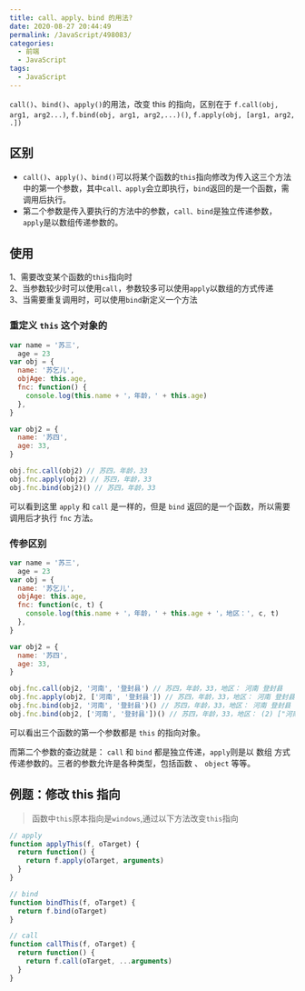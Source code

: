 ```yaml
---
title: call、apply、bind 的用法?
date: 2020-08-27 20:44:49
permalink: /JavaScript/498083/
categories:
  - 前端
  - JavaScript
tags:
  - JavaScript
---
```


`call()`、`bind()`、`apply()`的用法，改变 this 的指向，区别在于
`f.call(obj, arg1, arg2...)`,
`f.bind(obj, arg1, arg2,...)()`,
`f.apply(obj, [arg1, arg2, .])`

<!-- more -->

## 区别

- `call()`、`apply()`、`bind()`可以将某个函数的`this`指向修改为传入这三个方法中的第一个参数，其中`call、apply`会立即执行，`bind`返回的是一个函数，需调用后执行。
- 第二个参数是传入要执行的方法中的参数，`call、bind`是独立传递参数，`apply`是以数组传递参数的。

## 使用

1、需要改变某个函数的`this`指向时  
2、当参数较少时可以使用`call`，参数较多可以使用`apply`以数组的方式传递  
3、当需要重复调用时，可以使用`bind`新定义一个方法

### 重定义 `this` 这个对象的

```javascript
var name = '苏三',
  age = 23
var obj = {
  name: '苏乞儿',
  objAge: this.age,
  fnc: function() {
    console.log(this.name + '，年龄，' + this.age)
  },
}

var obj2 = {
  name: '苏四',
  age: 33,
}

obj.fnc.call(obj2) // 苏四，年龄，33
obj.fnc.apply(obj2) // 苏四，年龄，33
obj.fnc.bind(obj2)() // 苏四，年龄，33
```

可以看到这里 `apply` 和 `call` 是一样的，但是 `bind` 返回的是一个函数，所以需要调用后才执行 `fnc` 方法。

### 传参区别

```javascript
var name = '苏三',
  age = 23
var obj = {
  name: '苏乞儿',
  objAge: this.age,
  fnc: function(c, t) {
    console.log(this.name + '，年龄，' + this.age + '，地区：', c, t)
  },
}

var obj2 = {
  name: '苏四',
  age: 33,
}

obj.fnc.call(obj2, '河南', '登封县') // 苏四，年龄，33，地区： 河南 登封县
obj.fnc.apply(obj2, ['河南', '登封县']) // 苏四，年龄，33，地区： 河南 登封县
obj.fnc.bind(obj2, '河南', '登封县')() // 苏四，年龄，33，地区： 河南 登封县
obj.fnc.bind(obj2, ['河南', '登封县'])() // 苏四，年龄，33，地区： (2) ["河南", "登封县"] undefined
```

可以看出三个函数的第一个参数都是 `this` 的指向对象。

而第二个参数的查边就是： `call` 和 `bind` 都是独立传递，`apply`则是以 数组 方式传递参数的。三者的参数允许是各种类型，包括函数 、 `object` 等等。

## 例题：修改 this 指向

> 函数中`this`原本指向是`windows`,通过以下方法改变`this`指向

```js
// apply
function applyThis(f, oTarget) {
  return function() {
    return f.apply(oTarget, arguments)
  }
}

// bind
function bindThis(f, oTarget) {
  return f.bind(oTarget)
}

// call
function callThis(f, oTarget) {
  return function() {
    return f.call(oTarget, ...arguments)
  }
}
```
